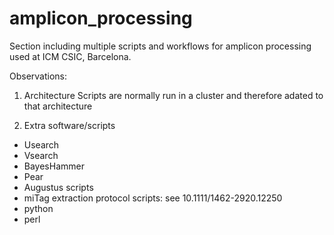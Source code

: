 # amplicon_processing

Section including multiple scripts and workflows for amplicon processing used at ICM CSIC, Barcelona.



Observations:

1) Architecture
Scripts are normally run in a cluster and therefore adated to that architecture

2) Extra software/scripts
- Usearch 
- Vsearch
- BayesHammer
- Pear
- Augustus scripts
- miTag extraction protocol scripts: see 10.1111/1462-2920.12250
- python
- perl

